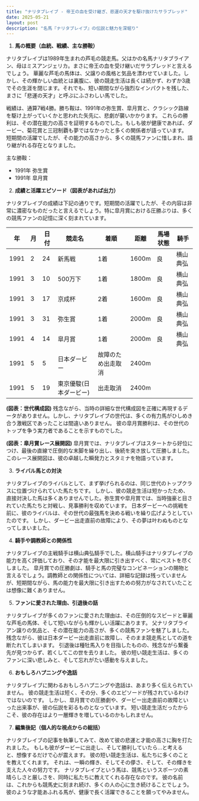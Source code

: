 ```yaml
---
title: "ナリタブレイブ - 帝王の血を受け継ぎ、悲運の天才を駆け抜けたサラブレッド"
date: 2025-05-21
layout: post
description: "名馬『ナリタブレイブ』の伝説と魅力を深堀り"
---
```


1. **馬の概要（血統、戦績、主な勝鞍）**

ナリタブレイブは1989年生まれの芦毛の競走馬。父はかの名馬ナリタブライアン、母はミスアンジェリカ。まさに帝王の血を受け継いだサラブレッドと言えるでしょう。  華麗な芦毛の馬体は、父譲りの風格と気品を漂わせていました。しかし、その輝かしい血統とは裏腹に、彼の競走生活は長くは続かず、わずか3歳でその生涯を閉じます。それでも、短い期間ながら強烈なインパクトを残した、まさに「悲運の天才」と呼ぶにふさわしい馬でした。

戦績は、通算7戦4勝。勝ち鞍は、1991年の弥生賞、皐月賞と、クラシック路線を駆け上がっていくかと思われた矢先に、悲劇が襲いかかります。  これらの勝利は、その潜在能力の高さを証明するものでした。もしも彼が健康であれば、ダービー、菊花賞と三冠制覇も夢ではなかったと多くの関係者が語っています。  短期間の活躍でしたが、その能力の高さから、多くの競馬ファンに惜しまれ、語り継がれる存在となりました。

主な勝鞍：
* 1991年 弥生賞
* 1991年 皐月賞


2. **成績と活躍エピソード（図表があれば出力）**

ナリタブレイブの成績は下記の通りです。短期間の活躍でしたが、その内容は非常に濃密なものだったと言えるでしょう。特に皐月賞における圧勝ぶりは、多くの競馬ファンの記憶に深く刻まれています。

| 年 | 月 | 日付 | 競走名 | 着順 | 距離 | 馬場状態 | 騎手 |
|---|---|---|---|---|---|---|---|
| 1991 | 2 | 24 | 新馬戦 | 1着 | 1600m | 良 | 横山典弘 |
| 1991 | 3 | 10 | 500万下 | 1着 | 1800m | 良 | 横山典弘 |
| 1991 | 3 | 17 | 京成杯 | 2着 | 1600m | 良 | 横山典弘 |
| 1991 | 3 | 31 | 弥生賞 | 1着 | 2000m | 良 | 横山典弘 |
| 1991 | 4 | 14 | 皐月賞 | 1着 | 2000m | 良 | 横山典弘 |
| 1991 | 5 | 5 | 日本ダービー | 故障のため出走取消 | 2400m | |  |
| 1991 | 5 | 19 | 東京優駿(日本ダービー) | 出走取消 | 2400m | | |


**(図表：世代構成図)**  残念ながら、当時の詳細な世代構成図を正確に再現するデータがありません。しかし、ナリタブレイブの世代は、多くの有力馬がひしめき合う激戦区であったことは間違いありません。  彼の皐月賞勝利は、その世代のトップを争う実力者であることを示すものでした。

**(図表：皐月賞レース展開図)**  皐月賞では、ナリタブレイブはスタートから好位につけ、最後の直線で圧倒的な末脚を繰り出し、後続を突き放して圧勝しました。  このレース展開図は、彼の卓越した瞬発力とスタミナを物語っています。


3. **ライバル馬との対決**

ナリタブレイブのライバルとして、まず挙げられるのは、同じ世代のトップクラスに位置づけられていた馬たちです。  しかし、彼の競走生活は短かったため、直接対決した馬は多くありませんでした。弥生賞や皐月賞では、当時強豪と目されていた馬たちと対戦し、見事勝利を収めています。  日本ダービーへの挑戦を前に、彼のライバルは、その世代の最強馬を決める戦いを繰り広げようとしていたのです。  しかし、ダービー出走直前の故障により、その夢は叶わぬものとなってしまいました。


4. **騎手や調教師との関係性**

ナリタブレイブの主戦騎手は横山典弘騎手でした。横山騎手はナリタブレイブの能力を高く評価しており、その才能を最大限に引き出すべく、常にベストを尽くしました。  皐月賞での圧勝劇は、騎手と馬の完璧なコンビネーションの賜物と言えるでしょう。調教師との関係性については、詳細な記録は残っていませんが、短期間ながら、馬の能力を最大限に引き出すための努力がなされていたことは想像に難くありません。


5. **ファンに愛された理由、引退後の話**

ナリタブレイブが多くのファンに愛された理由は、その圧倒的なスピードと華麗な芦毛の馬体、そして短いながらも輝かしい活躍にあります。  父ナリタブライアン譲りの気品と、その潜在能力の高さが、多くの競馬ファンを魅了しました。  残念ながら、彼は日本ダービー出走直前に故障し、そのまま競走馬としての道を断たれてしまいます。  引退後は種牡馬入りを目指したものの、残念ながら繋養先が見つからず、若くしてこの世を去りました。  彼の短い競走生活は、多くのファンに深い悲しみと、そして忘れがたい感動を与えました。


6. **おもしろハプニングや逸話**

ナリタブレイブに関わるおもしろハプニングや逸話は、あまり多く伝えられていません。  彼の競走生活は短く、その分、多くのエピソードが残されているわけではないのです。  しかし、皐月賞での圧勝劇や、ダービー出走直前の故障といった出来事が、彼の伝説を彩るものとなっています。  短い競走生活だったからこそ、彼の存在はより一層輝きを増しているのかもしれません。


7. **編集後記（個人的な視点からの総括）**

ナリタブレイブの記事を執筆してみて、改めて彼の悲運と才能の高さに胸を打たれました。  もしも彼がダービーに出走し、そして勝利していたら…と考えると、想像するだけで心が震えます。  彼の短い競走生活は、私たちに多くのことを教えてくれます。  それは、一瞬の輝き、そしてその儚さ、そして、その輝きを支えた人々の努力です。  ナリタブレイブという馬は、競馬というスポーツの素晴らしさと厳しさを、同時に私たちに教えてくれる存在なのです。  彼の名前は、これからも競馬史に刻まれ続け、多くの人の心に生き続けることでしょう。  彼のような才能あふれる馬が、健康で長く活躍できることを願ってやみません。
